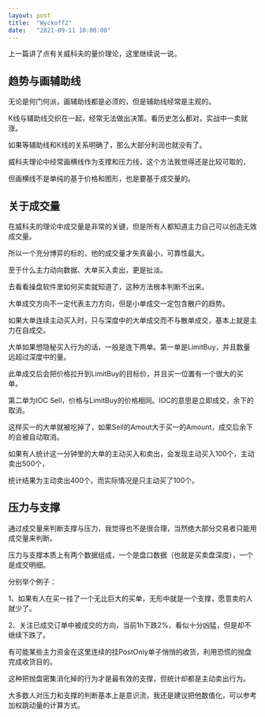 ```yaml
---
layout: post
title:  "Wyckoff2"
date:   "2021-09-11 10:00:00"
---
```



上一篇讲了点有关威科夫的量价理论，这里继续说一说。


## 趋势与画辅助线

无论是何门何派，画辅助线都是必须的，但是辅助线经常是主观的。

K线与辅助线交织在一起，经常无法做出决策。看历史怎么都对，实战中一卖就涨。

如果等辅助线和K线的关系明确了，那么大部分利润也就没有了。

威科夫理论中经常画横线作为支撑和压力线，这个方法我觉得还是比较可取的，

但画横线不是单纯的基于价格和图形，也是要基于成交量的。


## 关于成交量

在威科夫的理论中成交量是非常的关键，但是所有人都知道主力自己可以创造无效成交量。

所以一个充分博弈的标的，他的成交量才失真最小，可靠性最大。

至于什么主力动向数据、大单买入卖出，更是扯淡。

去看看操盘软件里如何买卖就知道了，这种方法根本判断不出来。

大单成交方向不一定代表主力方向，但是小单成交一定包含散户的趋势。

如果大单连续主动买入时，只与深度中的大单成交而不与散单成交，基本上就是主力在自成交。

大单如果想隐秘买入行为的话，一般是连下两单。第一单是LimitBuy，并且数量远超过深度中的量。

此单成交后会把价格拉升到LimitBuy的目标价，并且买一位置有一个很大的买单。

第二单为IOC Sell，价格与LimitBuy的价格相同。IOC的意思是立即成交，余下的取消。

这样买一的大单就被吃掉了，如果Sell的Amout大于买一的Amount，成交后余下的会被自动取消。

如果有人统计这一分钟里的大单的主动买入和卖出，会发现主动买入100个，主动卖出500个，

统计结果为主动卖出400个。而实际情况是只主动买了100个。


## 压力与支撑

通过成交量来判断支撑与压力，我觉得也不是很合理，当然绝大部分交易者只能用成交量来判断。

压力与支撑本质上有两个数据组成，一个是盘口数据（也就是买卖盘深度），一个是成交明细。

分别举个例子：

1、如果有人在买一挂了一个无比巨大的买单，无形中就是一个支撑，愿意卖的人就少了。

2、关注已成交订单中被成交的方向，当前1h下跌2%，看似十分凶猛，但是却不继续下跌了。

有可能某些主力资金在这里连续的挂PostOnly单子悄悄的收货，利用恐慌的抛盘完成收货目的。

这种把抛盘密集消化掉的行为才是最有效的支撑，但统计却都是主动卖出行为。

大多数人对压力和支撑的判断基本上是意识流，我还是建议把他数值化，可以参考加权跳动量的计算方式。